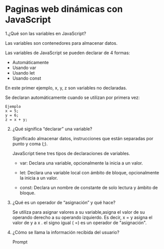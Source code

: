 # Paginas web dinámicas con JavaScript  

1.¿Qué son las variables en JavaScript?  

   Las variables son contenedores para        almacenar datos.  
  
   Las variables de JavaScript se pueden      declarar de 4 formas:
    
  * Automáticamente
  * Usando var
  * Usando let
  * Usando const
 
   En este primer ejemplo, x, y, z son        variables no declaradas.  
 
   Se declaran automáticamente cuando se      utilizan por primera vez:

    Ejemplo
    x = 5;
    y = 6;
    z = x + y;  
    
2. ¿Qué significa “declarar” una variable?

    Significado almacenar datos,               instrucciones que están separadas por      punto y coma (;).
   
    JavaScript tiene tres tipos de             declaraciones de variables.

   + var:
     Declara una variable, opcionalmente        la inicia a un valor.

   + let:
     Declara una variable local con ámbito      de bloque, opcionalmente la inicia a       un valor.

   + const:
     Declara un nombre de constante de          solo lectura y ámbito de bloque.

   
3. ¿Qué es un operador de “asignación” y       qué hace?

    Se utiliza para asignar valores a su       variable,asigna el valor de su             operando derecho a su operando             izquierdo. Es decir, x =     y asigna      el valor de y a x . el signo     igual     ( =) es un operador de                     "asignación".

4. ¿Cómo se llama la información recibida     del usuario?
   
   Prompt
